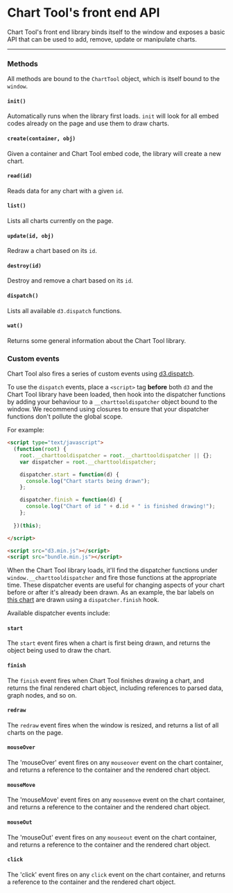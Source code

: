# Chart Tool's front end API

Chart Tool's front end library binds itself to the window and exposes a basic API that can be used to add, remove, update or manipulate charts. 

----------
   
### Methods

All methods are bound to the `ChartTool` object, which is itself bound to the `window`.

#### `init()`

Automatically runs when the library first loads. `init` will look for all embed codes already on the page and use them to draw charts.


#### `create(container, obj)`

Given a container and Chart Tool embed code, the library will create a new chart.


#### `read(id)`

Reads data for any chart with a given `id`.


#### `list()`

Lists all charts currently on the page.


#### `update(id, obj)`

Redraw a chart based on its `id`.


#### `destroy(id)`

Destroy and remove a chart based on its `id`.


#### `dispatch()`

Lists all available `d3.dispatch` functions.


#### `wat()`

Returns some general information about the Chart Tool library.



### Custom events

Chart Tool also fires a series of custom events using [d3.dispatch](https://github.com/mbostock/d3/wiki/Internals#d3_dispatch). 

To use the `dispatch` events, place a `<script>` tag **before** both `d3` and the Chart Tool library have been loaded, then hook into the dispatcher functions by adding your behaviour to a `__charttooldispatcher` object bound to the window. We recommend using closures to ensure that your dispatcher functions don't pollute the global scope.

For example:

```html
<script type="text/javascript">
  (function(root) {
    root.__charttooldispatcher = root.__charttooldispatcher || {};
    var dispatcher = root.__charttooldispatcher;

    dispatcher.start = function(d) {
      console.log("Chart starts being drawn");
    };

    dispatcher.finish = function(d) {
      console.log("Chart of id " + d.id + " is finished drawing!");
    };
    
  })(this);

</script>

<script src="d3.min.js"></script>
<script src="bundle.min.js"></script>
```

When the Chart Tool library loads, it'll find the dispatcher functions under `window.__charttooldispatcher` and fire those functions at the appropriate time. These dispatcher events are useful for changing aspects of your chart before or after it's already been drawn. As an example, the bar labels on [this chart](http://www.theglobeandmail.com/report-on-business/economy/currencies/how-148-currencies-fared-against-the-loonie-in-2015/article27994400/) are drawn using a `dispatcher.finish` hook.

Available dispatcher events include:


#### `start`

The `start` event fires when a chart is first being drawn, and returns the object being used to draw the chart.


#### `finish`

The `finish` event fires when Chart Tool finishes drawing a chart, and returns the final rendered chart object, including references to parsed data, graph nodes, and so on.


#### `redraw`

The `redraw` event fires when the window is resized, and returns a list of all charts on the page.


#### `mouseOver`

The 'mouseOver' event fires on any `mouseover` event on the chart container, and returns a reference to the container and the rendered chart object.


#### `mouseMove`

The 'mouseMove' event fires on any `mousemove` event on the chart container, and returns a reference to the container and the rendered chart object.


#### `mouseOut`

The 'mouseOut' event fires on any `mouseout` event on the chart container, and returns a reference to the container and the rendered chart object.


#### `click`

The 'click' event fires on any `click` event on the chart container, and returns a reference to the container and the rendered chart object.
